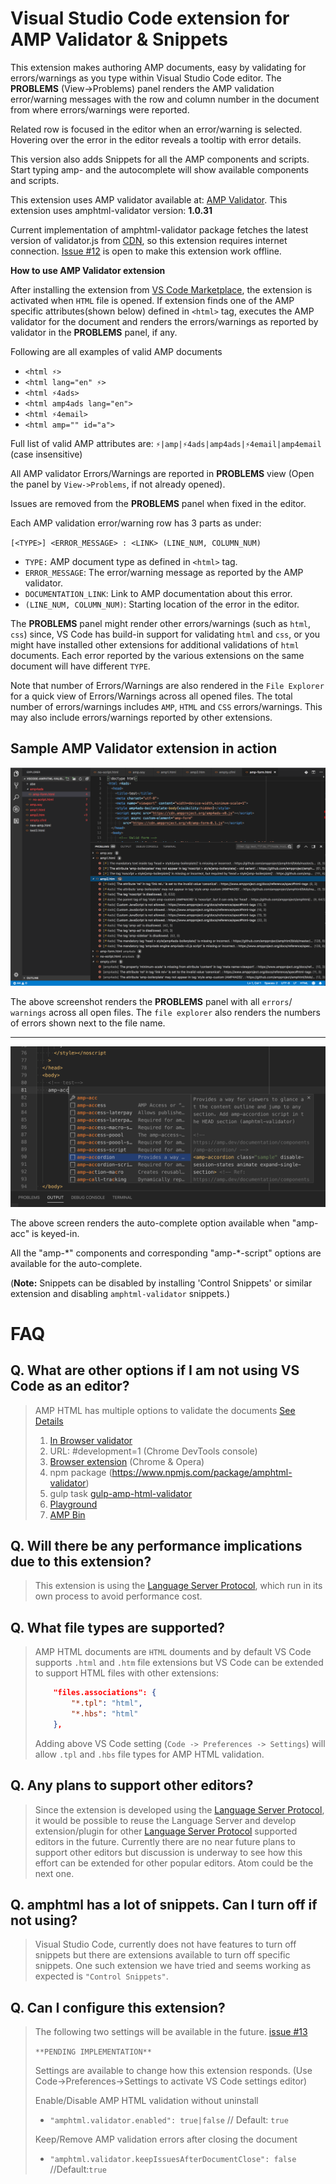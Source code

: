 # Visual Studio Code extension for AMP Validator & Snippets

This extension makes authoring AMP documents, easy by validating for
errors/warnings as you type within Visual Studio Code editor.
The **PROBLEMS** (View->Problems) panel renders the
AMP validation error/warning messages with the row and column number in
the document from where errors/warnings were reported.

Related row is focused in the editor when an error/warning is selected.
Hovering over the error in the editor reveals a tooltip with error details.

This version also adds Snippets for all the AMP components and scripts.
Start typing amp- and the autocomplete will show available components and scripts.

This extension uses AMP validator available at:
[AMP Validator](https://www.npmjs.com/package/amphtml-validator).
This extension uses amphtml-validator version: **1.0.31**

Current implementation of amphtml-validator package fetches the latest version
of validator.js from [CDN](https://cdn.ampproject.org/v0/validator.js), so
this extension requires internet connection.
[Issue #12](https://github.com/diparikh-project/vscode-amphtml-validator/issues/12) is open to make this extension work offline.

**How to use AMP Validator extension**

After installing the extension from
[VS Code Marketplace](https://marketplace.visualstudio.com/items?itemName=amphtml.amphtml-validator), the
extension is activated when `HTML` file is opened. If extension finds one of
the AMP specific attributes(shown below) defined in `<html>` tag, executes the
AMP validator for the document and renders the errors/warnings as
reported by validator in the **PROBLEMS** panel, if any.

Following are all examples of valid AMP documents

- `<html ⚡>`
- `<html lang="en" ⚡>`
- `<html ⚡4ads>`
- `<html amp4ads lang="en">`
- `<html ⚡4email>`
- `<html amp="" id="a">`

Full list of valid AMP attributes are:
`⚡|amp|⚡4ads|amp4ads|⚡4email|amp4email` (case insensitive)

All AMP validator Errors/Warnings are reported in **PROBLEMS** view
(Open the panel by `View->Problems`, if not already opened).

Issues are removed from the **PROBLEMS** panel when fixed in the editor.

Each AMP validation error/warning row has 3 parts as under:

`[<TYPE>] <ERROR_MESSAGE> : <LINK> (LINE_NUM, COLUMN_NUM)`

- `TYPE:` AMP document type as defined in `<html>` tag.
- `ERROR_MESSAGE`: The error/warning message as reported by the AMP validator.
- `DOCUMENTATION_LINK`: Link to AMP documentation about this error.
- `(LINE_NUM, COLUMN_NUM)`: Starting location of the error in the editor.

The **PROBLEMS** panel might render other errors/warnings
(such as `html`, `css`) since, VS Code has build-in support for validating
`html` and `css`, or you might have installed other extensions for
additional validations of `html` documents. Each error reported by the
various extensions on the same document will have different `TYPE`.

Note that number of Errors/Warnings are also rendered in the `File Explorer`
for a quick view of Errors/Warnings across all opened files. The total
number of errors/warnings includes `AMP`, `HTML` and `CSS`
errors/warnings. This may also include errors/warnings reported by other
extensions.

## Sample AMP Validator extension in action

![Validator extension in action](./image/amp-intro.png)

The above screenshot renders the **PROBLEMS** panel with all `errors`/ `warnings`
across all open files. The `file explorer` also renders the numbers of
errors shown next to the file name.

---

![Snippet in action](./image/snippets.png)

The above screen renders the auto-complete option available when "amp-acc" is keyed-in.

All the "amp-\*" components and corresponding "amp-\*-script" options are available for the auto-complete.

(**Note:** Snippets can be disabled by installing 'Control Snippets' or similar extension and disabling `amphtml-validator` snippets.)

# FAQ

## Q. What are other options if I am not using VS Code as an editor?

> AMP HTML has multiple options to validate the documents
> [See Details](https://www.ampproject.org/docs/fundamentals/validate)
>
> 1. [In Browser validator](https://validator.ampproject.org/)
> 2. URL: #development=1 (Chrome DevTools console)
> 3. [Browser extension](https://chrome.google.com/webstore/detail/amp-validator/nmoffdblmcmgeicmolmhobpoocbbmknc?hl=en) (Chrome & Opera)
> 4. npm package (https://www.npmjs.com/package/amphtml-validator)
> 5. gulp task [gulp-amp-html-validator](https://www.npmjs.com/package/gulp-amphtml-validator)
> 6. [Playground](https://ampbyexample.com/playground/)
> 7. [AMP Bin](https://ampb.in/)

## Q. Will there be any performance implications due to this extension?

> This extension is using the [Language Server Protocol](https://microsoft.github.io/language-server-protocol/),
> which run in its own process to avoid performance cost.

## Q. What file types are supported?

> AMP HTML documents are `HTML` douments and by default VS Code supports
> `.html` and `.htm` file extensions but VS Code can be extended to support
> HTML files with other extensions:
>
> ```json
>     "files.associations": {
>         "*.tpl": "html",
>         "*.hbs": "html"
>     },
> ```
>
> Adding above VS Code setting (`Code -> Preferences -> Settings`)
> will allow `.tpl` and `.hbs` file types for AMP HTML validation.

## Q. Any plans to support other editors?

> Since the extension is developed using the [Language Server Protocol](https://microsoft.github.io/language-server-protocol/), it would be possible
> to reuse the Language Server and develop extension/plugin for other
> [Language Server Protocol](https://microsoft.github.io/language-server-protocol/)
> supported editors in the future.
> Currently there are no near future plans to support other editors but
> discussion is underway to see how this effort can be extended for other
> popular editors. Atom could be the next one.

## Q. amphtml has a lot of snippets. Can I turn off if not using?

> Visual Studio Code, currently does not have features to turn off snippets
> but there are extensions available to turn off specific snippets.
> One such extension we have tried and seems working as expected is `"Control Snippets"`.

## Q. Can I configure this extension?

> The following two settings will be available in the future.
> [issue #13](https://github.com/diparikh-project/vscode-amphtml-validator/issues/13)
>
> `**PENDING IMPLEMENTATION**`
>
> Settings are available to change how this extension responds.
> (Use Code->Preferences->Settings to activate VS Code settings editor)
>
> Enable/Disable AMP HTML validation without uninstall
>
> - `"amphtml.validator.enabled": true|false` // Default: `true`
>
> Keep/Remove AMP validation errors after closing the document
>
> - `"amphtml.validator.keepIssuesAfterDocumentClose": false` //Default:`true`
